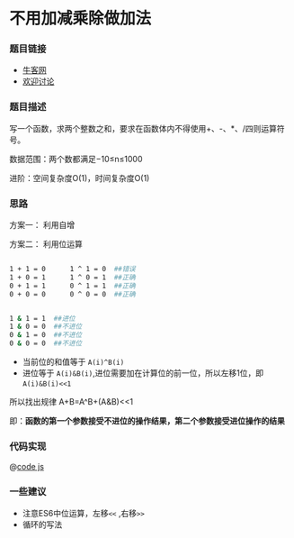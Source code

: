 # 不用加减乘除做加法

### 题目链接

- [牛客网](https://www.nowcoder.com/practice/59ac416b4b944300b617d4f7f111b215)
- [欢迎讨论]()

### 题目描述

写一个函数，求两个整数之和，要求在函数体内不得使用+、-、*、/四则运算符号。

数据范围：两个数都满足−10≤n≤1000

进阶：空间复杂度O(1)，时间复杂度O(1)

### 思路

方案一： 利用自增


方案二： 利用位运算

```bash

1 + 1 = 0      1 ^ 1 = 0  ##错误
1 + 0 = 1 	   1 ^ 0 = 1  ##正确
0 + 1 = 1 	   0 ^ 1 = 1  ##正确
0 + 0 = 0      0 ^ 0 = 0  ##正确


1 & 1 = 1  ##进位   
1 & 0 = 0  ##不进位
0 & 1 = 0  ##不进位        
0 & 0 = 0  ##不进位 
```

- 当前位的和值等于 `A(i)^B(i)`
- 进位等于 `A(i)&B(i)`,进位需要加在计算位的前一位，所以左移1位，即`A(i)&B(i)<<1`

所以找出规律 A+B=A^B+(A&B)<<1

即：**函数的第一个参数接受不进位的操作结果，第二个参数接受进位操作的结果**

### 代码实现

@[code js](@code/algorithm/剑指/其他相关/add.js)


### 一些建议

- 注意ES6中位运算，左移`<<` ,右移`>>`
- 循环的写法
